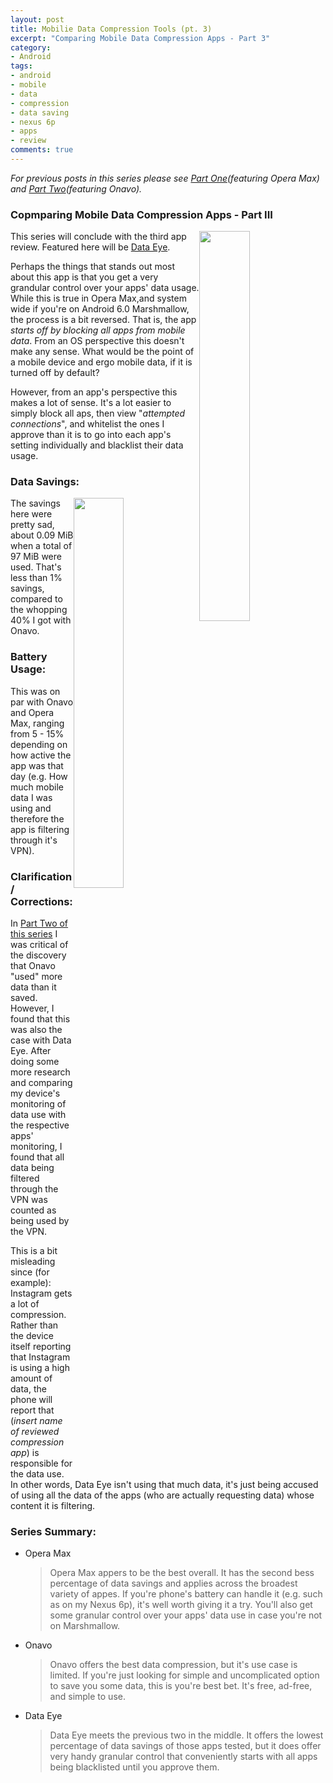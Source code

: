 ```yaml
---
layout: post
title: Mobilie Data Compression Tools (pt. 3)
excerpt: "Comparing Mobile Data Compression Apps - Part 3"
category:
- Android
tags:
- android
- mobile
- data
- compression
- data saving
- nexus 6p
- apps
- review
comments: true
---
```


*For previous posts in this series please see [Part 
One](https://gtbjj.githu.io/android/2016/03/03/Mobil-Data-Compression-pt1.html)(featuring 
Opera Max) and [Part 
Two](https://gtbjj.github.io/android/2016/03/06/0928-Mobile-Data-Compression-pt2.html)(featuring 
Onavo).*

### Copmparing Mobile Data Compression Apps - Part III

<img style="float: right; height: auto; width: 40%" 
src="https://lh5.ggpht.com/8NPjF9QKplmkMgTgdrysTCO15HBlQewaT3vc94nn1tNAcRGs2g4X6bcjYeAGoPsRaZY=w300-rw">

This series will conclude with the third app review.  Featured here will 
be [Data 
Eye](https://play.google.com/store/apps/details?id=com.lotusflare.datasensor).

Perhaps the things that stands out most about this app is that you get a 
very grandular control over your apps' data usage.  While this is true in 
Opera Max,and system wide if you're on Android 6.0 Marshmallow, the 
process is a bit reversed.  That is, the app *starts off by blocking all 
apps from mobile data*.  From an OS perspective this doesn't make any 
sense.  What would be the point of a mobile device and ergo mobile data, 
if it is turned off by default?

However, from an app's perspective this makes a lot of sense.  It's a lot 
easier to simply block all aps, then view "*attempted connections*", and 
whitelist the ones I approve than it is to go into each app's setting 
individually and blacklist their data usage.

### Data Savings:

<img style="float: right; height: auto; width: 40%" 
src="http://drive.google.com/uc?export=view&id=0B2RH_BSaD6YPb190bmtJd1hxWjA">

The savings here were pretty sad, about 0.09 MiB when a total of 97 MiB 
were used.  That's less than 1% savings, compared to the whopping 40% I 
got with Onavo.

### Battery Usage:

This was on par with Onavo and Opera Max, ranging from 5 - 15% depending 
on how active the app was that day (e.g. How much mobile data I was using 
and therefore the app is filtering through it's VPN).

### Clarification / Corrections:

In [Part Two of this 
series](https://gtbjj.github.io/android/2016/03/06/0928-Mobile-Data-Compression-pt2.html) 
I was critical of the discovery that Onavo "used" more data than it saved.  
However, I found that this was also the case with Data Eye.  After doing 
some more research and comparing my device's monitoring of data use with 
the respective apps' monitoring, I found that all data being filtered 
through the VPN was counted as being used by the VPN.

This is a bit misleading since  (for example): Instagram gets a lot of 
compression.  Rather than the device itself reporting that Instagram is 
using a high amount of data, the phone will report that (*insert name of 
reviewed compression app*) is responsible for the data use.  In other 
words, Data Eye isn't using that much data, it's just being accused of 
using all the data of the apps (who are actually requesting data) whose 
content it is filtering.

### Series Summary:

- Opera Max
    > Opera Max appers to be the best overall.  It has the second bess 
percentage of data savings and applies across the broadest variety of 
appes.  If you're phone's battery can handle it (e.g. such as on my Nexus 
6p), it's well worth giving it a try.  You'll also get some granular 
control over your apps' data use in case you're not on Marshmallow.
- Onavo
    > Onavo offers the best data compression, but it's use case is 
limited.  If you're just looking for simple and uncomplicated option to 
save you some data, this is you're best bet.  It's free, ad-free, and 
simple to use.
- Data Eye
    > Data Eye meets the previous two in the middle.  It offers the lowest 
percentage of data savings of those apps tested, but it does offer very 
handy granular control that conveniently starts with all apps being 
blacklisted until you approve them.
